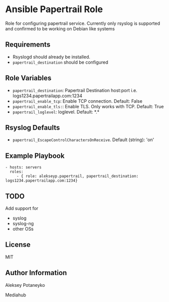 Ansible Papertrail Role
=========

Role for configuring papertrail service. 
Currently only rsyslog is supported and confirmed to be working on Debian like systems

Requirements
------------

- Rsyslogd should already be installed.
- `papertrail_destination` should be configured

Role Variables
--------------

- `papertrail_destination`: Papertrail Destination host:port i.e. logs1234.papertrailapp.com:1234
- `papertrail_enable_tcp`: Enable TCP connection. Default: False
- `papertrail_enable_tls:`: Enable TLS. Only works with TCP. Default: True
- `papertrail_loglevel`: loglevel. Default: \*.\*

Rsyslog Defaults
----------------

- `papertrail_EscapeControlCharactersOnReceive`. Default (string): 'on'

Example Playbook
----------------

    - hosts: servers
      roles:
         - { role: alekseyp.papertrail, papertrail_destination: logs1234.papertrailapp.com:1234}


TODO
-------

Add support for 

- syslog
- syslog-ng
- other OSs



License
-------

MIT

Author Information
------------------

Aleksey Potaneyko

Mediahub